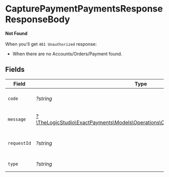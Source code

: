 # CapturePaymentPaymentsResponseResponseBody

**Not Found**\
\
When you'll get `401 Unauthorized` response:
- When there are no Accounts/Orders/Payment found.



## Fields

| Field                                                                                                                                      | Type                                                                                                                                       | Required                                                                                                                                   | Description                                                                                                                                | Example                                                                                                                                    |
| ------------------------------------------------------------------------------------------------------------------------------------------ | ------------------------------------------------------------------------------------------------------------------------------------------ | ------------------------------------------------------------------------------------------------------------------------------------------ | ------------------------------------------------------------------------------------------------------------------------------------------ | ------------------------------------------------------------------------------------------------------------------------------------------ |
| `code`                                                                                                                                     | *?string*                                                                                                                                  | :heavy_minus_sign:                                                                                                                         | Code of the api error.                                                                                                                     | payments-not-found-error                                                                                                                   |
| `message`                                                                                                                                  | [?\TheLogicStudio\ExactPayments\Models\Operations\CapturePaymentPaymentsMessage](../../Models/Operations/CapturePaymentPaymentsMessage.md) | :heavy_minus_sign:                                                                                                                         | Message explaining the error.                                                                                                              | No account found.                                                                                                                          |
| `requestId`                                                                                                                                | *?string*                                                                                                                                  | :heavy_minus_sign:                                                                                                                         | Request identifier in UUID format.                                                                                                         | bcc78633-cd09-4e7d-8f3b-d593fdc1439c                                                                                                       |
| `type`                                                                                                                                     | *?string*                                                                                                                                  | :heavy_minus_sign:                                                                                                                         | Type of the error.                                                                                                                         | resource-not-found-error                                                                                                                   |